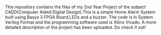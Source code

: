 This repository contains the files of my 2nd Year Project of the subject CADD(Computer Aided Digital Design).This is a simple Home Alarm System built using Basys 3 FPGA Board,LEDs and a buzzer. The code is in System Verilog Format and the programming software used is Xilinx Vivado.
A more detailed description of the project has been uploaded. Do check it out!
